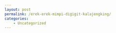 ```yaml
---
layout: post
permalink: /erek-erek-mimpi-digigit-kalajengking/
categories:
    - Uncategorized
---
```



